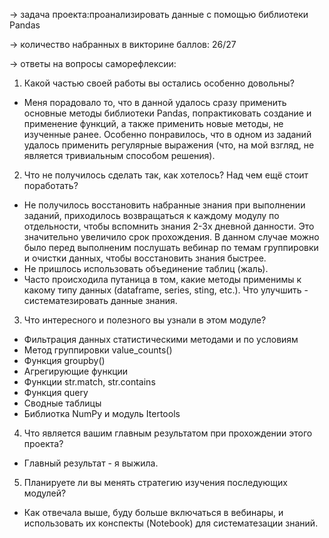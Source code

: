 → задача проекта:проанализировать данные с помощью библиотеки Pandas

→ количество набранных в викторине баллов: 26/27

→ ответы на вопросы саморефлексии:

1. Какой частью своей работы вы остались особенно довольны?
- Меня порадовало то, что в данной удалось сразу применить основные методы библиотеки Pandas, попрактиковать создание и применение функций, а также применить новые методы, не изученные ранее. Особенно понравилось, что в одном из заданий удалось применить регулярные выражения (что, на мой взгляд, не является тривиальным способом решения).

2. Что не получилось сделать так, как хотелось? Над чем ещё стоит поработать?
- Не получилось восстановить набранные знания при выполнении заданий, приходилось возвращаться к каждому модулу по отдельности, чтобы вспомнить знания 2-3х дневной данности. Это значительно увеличило срок прохождения. В данном случае можно было перед выполненим послушать вебинар по темам группировки и очистки данных, чтобы восстановить знания быстрее.
- Не пришлось использовать объединение таблиц (жаль).
- Часто происходила путаница в том, какие методы применимы к какому типу данных (dataframe, series, sting, etc.). Что улучшить - систематезировать данные знания.

3. Что интересного и полезного вы узнали в этом модуле?
- Фильтрация данных статистическими методами и по условиям
- Метод группировки value_counts()
- Функция groupby()
- Агрегирующие функции 
- Функции str.match, str.contains
- Функция query
- Сводные таблицы
- Библиотка NumPy и модуль Itertools

4. Что является вашим главным результатом при прохождении этого проекта?
- Главный результат - я выжила.

5. Планируете ли вы менять стратегию изучения последующих модулей?
- Как отвечала выше, буду больше включаться в вебинары, и использовать их конспекты (Notebook) для систематезации знаний.